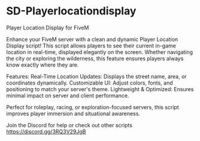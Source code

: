 # SD-Playerlocationdisplay
Player Location Display for FiveM

Enhance your FiveM server with a clean and dynamic Player Location Display script! This script allows players to see their current in-game location in real-time, displayed elegantly on the screen. Whether navigating the city or exploring the wilderness, this feature ensures players always know exactly where they are.

Features:
Real-Time Location Updates: Displays the street name, area, or coordinates dynamically. Customizable UI: Adjust colors, fonts, and positioning to match your server's theme. Lightweight & Optimized: Ensures minimal impact on server and client performance.

Perfect for roleplay, racing, or exploration-focused servers, this script improves player immersion and situational awareness.

Join the Discord for help or check out other scripts https://discord.gg/3RQ3V29JgB
